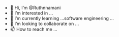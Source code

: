 - 👋 Hi, I’m @Ruthnnamani
- 👀 I’m interested in ...
- 🌱 I’m currently learning ...software engineering ...
- 💞️ I’m looking to collaborate on ...
- 📫 How to reach me ...

<!---
Ruthnnamani/Ruthnnamani is a ✨ special ✨ repository because its `README.md` (this file) appears on your GitHub profile.
You can click the Preview link to take a look at your changes.
--->
